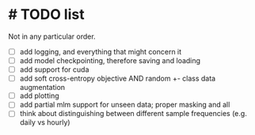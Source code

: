 # \# TODO list
Not in any particular order.

- [ ] add logging, and everything that might concern it
- [ ] add model checkpointing, therefore saving and loading
- [ ] add support for cuda
- [ ] add soft cross-entropy objective AND random +- class data augmentation
- [ ] add plotting
- [ ] add partial mlm support for unseen data; proper masking and all
- [ ] think about distinguishing between different sample frequencies (e.g. daily vs hourly)
